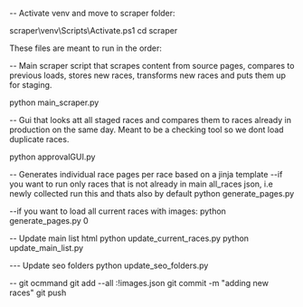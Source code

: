 -- Activate venv and move to scraper folder:

scraper\venv\Scripts\Activate.ps1
cd scraper

These files are meant to run in the order:

-- Main scraper script that scrapes content from source pages, compares to previous loads, stores new races, transforms new races and puts them up for staging.

python main_scraper.py

-- Gui that looks att all staged races and compares them to races already in production on the same day. Meant to be a checking tool so we dont load duplicate races.

python approvalGUI.py

-- Generates individual race pages per race based on a jinja template
--if you want to run only races that is not already in main all_races json, i.e newly collected run this and thats also by default
python generate_pages.py

--if you want to load all current races with images:
python generate_pages.py 0

-- Update main list html
python update_current_races.py
python update_main_list.py

--- Update seo folders
python update_seo_folders.py

-- git ocmmand
git add --all :!images.json
git commit -m "adding new races"
git push
